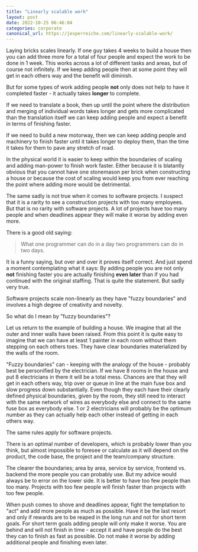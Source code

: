 ```yaml
---
title: "Linearly scalable work"
layout: post
date: 2022-10-25 06:46:04
categories: corporate
canonical_url: https://jesperreiche.com/linearly-scalable-work/
---
```


Laying bricks scales linearly. If one guy takes 4 weeks to build a house then you can add three more for a total of four people and expect the work to be done in 1 week. This works across a lot of different tasks and areas, but of course not infinitely. If we keep adding people then at some point they will get in each others way and the benefit will diminish.

But for some types of work adding people **not** only does not help to have it completed faster - it actually takes **longer** to complete.

If we need to translate a book, then up until the point where the distribution and merging of individual words takes longer and gets more complicated than the translation itself we can keep adding people and expect a benefit in terms of finishing faster. 

If we need to build a new motorway, then we can keep adding people and machinery to finish faster until it takes longer to deploy them, than the time it takes for them to pave any stretch of road.

In the physical world it is easier to keep within the boundaries of scaling and adding man-power to finish work faster. Either because it is blatantly obvious that you cannot have one stonemason per brick when constructing a house or because the cost of scaling would keep you from ever reaching the point where adding more would be detrimental.

The same sadly is not true when it comes to software projects. I suspect that it is a rarity to see a construction projects with too many employees. But that is no rarity with software projects. A lot of projects have too many people and when deadlines appear they will make it worse by adding even more.

There is a good old saying:

> What one programmer can do in a day two programmers can do in two days.

It is a funny saying, but over and over it proves itself correct. And just spend a moment contemplating what it says: By adding people you are not only **not** finishing faster you are actually finishing **even later** than if you had continued with the original staffing. That is quite the statement. But sadly very true.

Software projects scale non-linearly as they have "fuzzy boundaries" and involves a high degree of creativity and novelty.

So what do I mean by "fuzzy boundaries"?

Let us return to the example of building a house. We imagine that all the outer and inner walls have been raised. From this point it is quite easy to imagine that we can have at least 1 painter in each room without them stepping on each others toes. They have clear boundaries materialized by the walls of the room. 

"Fuzzy boundaries" can - keeping with the analogy of the house - probably best be personified by the electrician. If we have 8 rooms in the house and put 8 electricians in there it will be a total mess. Chances are that they will get in each others way, trip over or queue in line at the main fuse box and slow progress down substantially. Even though they each have their clearly defined physical boundaries, given by the room, they still need to interact with the same network of wires as everybody else and connect to the same fuse box as everybody else. 1 or 2 electricians will probably be the optimum number as they can actually help each other instead of getting in each others way.

The same rules apply for software projects.

There is an optimal number of developers, which is probably lower than you think, but almost impossible to foresee or calculate as it will depend on the product, the code base, the project and the team/company structure. 

The clearer the boundaries; area by area, service by service, frontend vs. backend the more people you can probably use. But my advice would always be to error on the lower side. It is better to have too few people than too many. Projects with too few people will finish faster than projects with too few people.

When push comes to shove and deadlines appear, fight the temptation to "act" and add more people as much as possible. Have it be the last resort and only if rewards are to be reaped in the long run and not for short term goals. For short term goals adding people will only make it worse. You are behind and will not finish in time - accept it and have people do the best they can to finish as fast as possible. Do not make it worse by adding additional people and finishing even later. 
